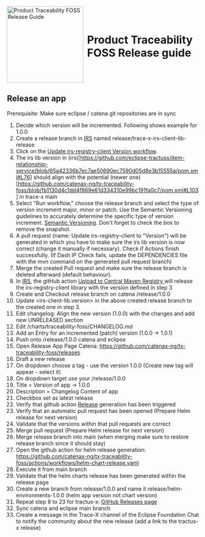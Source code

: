 <div style="display: flex; align-items: center;justify-content: center;align-content: center;">
   <img src="https://raw.githubusercontent.com/eclipse-tractusx/traceability-foss/main/docs/trace-x-logo.svg" alt="Product Traceability FOSS Release Guide" style="width:200px;"/>
   <h1 style="margin: 10px 0 0 10px">Product Traceability FOSS Release guide</h1>
</div>

## Release an app

Prerequisite:
Make sure eclipse / catena git repositories are in sync

1) Decide which version will be incremented. Following shows example for 1.0.0
2) Create a release branch in [IRS](https://github.com/eclipse-tractusx/item-relationship-service) named release/trace-x-irs-client-lib-release
3) Click on the [Update irs-registry-client Version workflow](https://github.com/eclipse-tractusx/item-relationship-service/actions/workflows/update-registry-library.yaml).
4) The irs lib version in (irs)[https://github.com/eclipse-tractusx/item-relationship-service/blob/65a42336b7ec7ae50690ec7590d05d8e3b15555a/pom.xml#L76]  should align with the potential (newer one)[https://github.com/catenax-ng/tx-traceability-foss/blob/fb1130d4c1dd4f869e61d334310e99bc191fa0c7/pom.xml#L103]  in trace-x main
5) Select "Run workflow," choose the release branch and select the type of version increment major, minor or patch. Use the Semantic Versioning guidelines to accurately determine the specific type of version increment. [Semantic Versioning](https://semver.org/spec/v2.0.0.html). Don't forget to check the box to remove the snapshot.
6) A pull request (name: Update irs-registry-client to "Version") will be generated in which you have to make sure the irs lib version is now correct (change it manually if necessary). Check if Actions finish successfully. (If Dash IP Check fails, update the DEPENDENCIES file with the mvn command on the generated pull request branch)
7) Merge the created Pull request and make sure the release branch is deleted afterward (default behaviour).
8) In [IRS](https://github.com/eclipse-tractusx/item-relationship-service), the gitHub action [Upload to Central Maven Registry ](https://github.com/eclipse-tractusx/item-relationship-service/actions/workflows/maven-deploy.yaml) will release the irs-registry-client library with the version defined in step 3
9) Create and Checkout release branch on catena /release/1.0.0
10) Update <irs-client-lib.version> in the above created release branch to the created one in step 3.
11) Edit changelog: Align the new version (1.0.0) with the changes and add new UNRELEASED section
12) Edit /charts/traceability-foss/CHANGELOG.md
13) Add an Entry for an incremented (patch) version (1.0.0 -> 1.0.1)
14) Push onto /release/1.0.0 catena and eclipse
15) Open Release App Page Catena: https://github.com/catenax-ng/tx-traceability-foss/releases
16) Draft a new release
17) On dropdown choose a tag - use the version 1.0.0 (Create new tag will appear - select it)
18) On dropdown target use your /release/1.0.0
19) Title = Version of app -> 1.0.0
20) Description = Changelog Content of app
21) Checkbox set as latest release
22) Verify that github action [Release](https://github.com/catenax-ng/tx-traceability-foss/actions/workflows/release.yaml) generation has been triggered
23) Verify that an automatic pull request has been opened (Prepare Helm release for next version)
24) Validate that the versions within that pull requests are correct
25) Merge pull request (Prepare Helm release for next version)
26) Merge release branch into main (when merging make sure to restore release branch since it should stay)
27) Open the github action for helm release generation: https://github.com/catenax-ng/tx-traceability-foss/actions/workflows/helm-chart-release.yaml
28) Execute it from main branch
29) Validate that the helm charts release has been generated within the release page
30) Create a new branch from release/1.0.0 and name it release/helm-environments-1.0.0 (helm app version not chart version)
31) Repeat step 8 to 23 for tractus-x: [GitHub Releases page](https://github.com/eclipse-tractusx/traceability-foss/releases)
32) Sync catena and eclipse main branch
33) Create a message in the Trace-X channel of the Eclipse Foundation Chat to notify the community about the new release (add a link to the tractus-x release)
